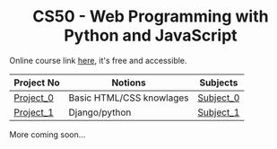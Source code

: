 <h1 align="center">
	CS50 - Web Programming with Python and JavaScript
</h1>

Online course link [here](https://cs50.harvard.edu/web/2020/), it's free and accessible.

| Project No | Notions | Subjects |
|----------|----------|----------|
| [Project_0](Project_0/) | Basic HTML/CSS knowlages | [Subject_0](https://cs50.harvard.edu/web/2020/projects/0/search/) |
| [Project_1](Project_1/) | Django/python | [Subject_1](https://cs50.harvard.edu/web/2020/projects/1/wiki/) |

More coming soon...
